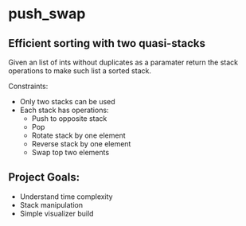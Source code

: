 # push_swap
## Efficient sorting with two quasi-stacks

Given an list of ints without duplicates as a paramater return the stack operations to make such list a sorted stack.

Constraints:
- Only two stacks can be used
- Each stack has operations:
  - Push to opposite stack
  - Pop
  - Rotate stack by one element
  - Reverse stack by one element
  - Swap top two elements
 
 ## Project Goals:
 - Understand time complexity
 - Stack manipulation
 - Simple visualizer build
